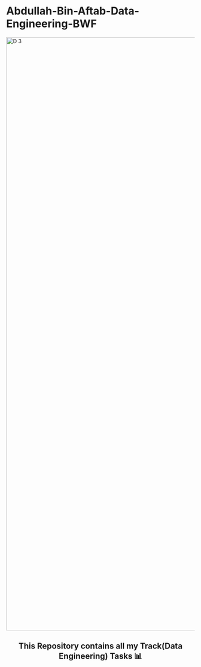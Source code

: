 # Abdullah-Bin-Aftab-Data-Engineering-BWF

<img width="1584" alt="D 3" src="https://github.com/heighterses/Abdullah-Bin-Aftab-Data-Engineering-BWF/assets/110668234/3fd92013-7f60-4d74-9a3b-957379231b38">

## <p align="center">This Repository contains all my Track(Data Engineering) Tasks 📊</p> 

